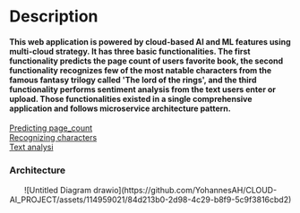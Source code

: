  # Description
#### This web application is powered by cloud-based AI and ML features using multi-cloud strategy. It has three basic functionalities. The first functionality predicts the page count of users favorite book, the second functionality recognizes few of the most natable characters from the famous fantasy trilogy called 'The lord of the rings', and the third functionality performs sentiment analysis from the text users enter or upload. Those functionalities existed in a single comprehensive application and follows microservice architecture pattern.

[Predicting page_count](docs/README1.md) <BR>
[Recognizing characters](docs/README.md2) <BR>
[Text analysi](docs/README.md3)

### Architecture
<div align = "center">
![Untitled Diagram drawio](https://github.com/YohannesAH/CLOUD-AI_PROJECT/assets/114959021/84d213b0-2d98-4c29-b8f9-5c9f3816cbd2)
</div>
